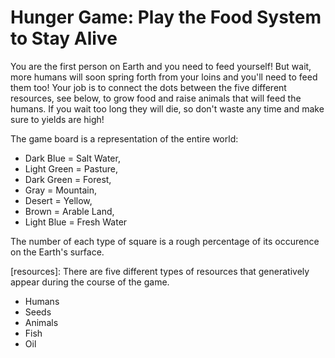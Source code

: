 # Hunger Game: Play the Food System to Stay Alive

You are the first person on Earth and you need to feed yourself! But wait, more humans will soon spring forth from your loins and you'll need to feed them too! Your job is to connect the dots between the five different resources, see below, to grow food and raise animals that will feed the humans. If you wait too long they will die, so don't waste any time and make sure to yields are high!

The game board is a representation of the entire world: 

- Dark Blue = Salt Water,
- Light Green = Pasture,
- Dark Green = Forest,
- Gray = Mountain,
- Desert = Yellow,
- Brown = Arable Land,
- Light Blue = Fresh Water

The number of each type of square is a rough percentage of its occurence on the Earth's surface.

[resources]: There are five different types of resources that generatively appear during the course of the game.

- Humans
- Seeds
- Animals
- Fish
- Oil





